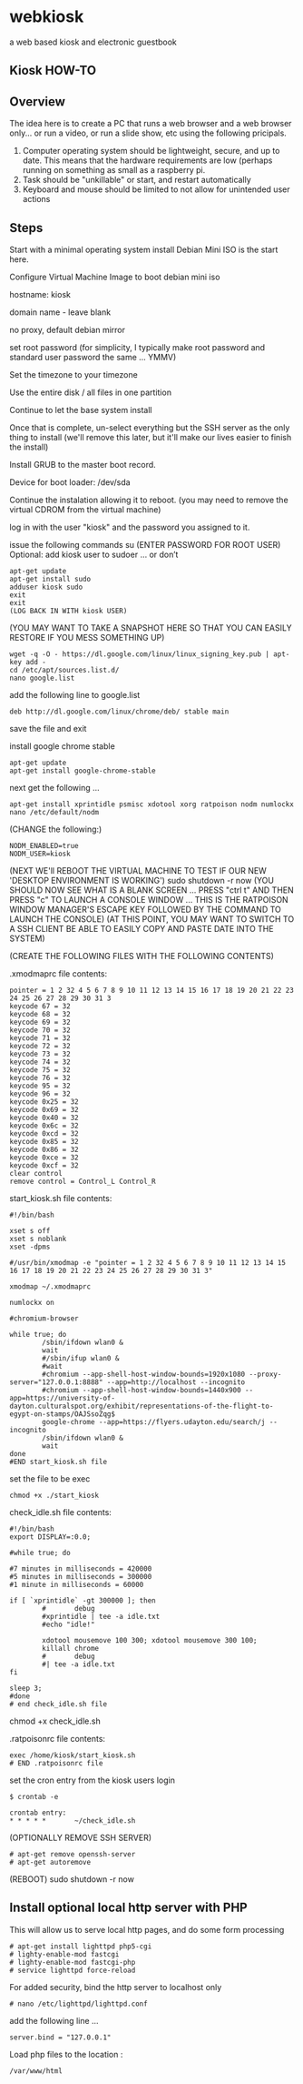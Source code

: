 # webkiosk
a web based kiosk and electronic guestbook

Kiosk HOW-TO
---

Overview
----
The idea here is to create a PC that runs a web browser and a web browser only... or run a video, or run a slide show, etc using the following pricipals.

1. Computer operating system should be lightweight, secure, and up to date. This means that the hardware requirements are low (perhaps running on something as small as a raspberry pi.
1. Task should be "unkillable" or start, and restart automatically
1. Keyboard and mouse should be limited to not allow for unintended user actions

Steps
----

Start with a minimal operating system install
Debian Mini ISO is the start here.

Configure Virtual Machine Image to boot debian mini iso

hostname:
kiosk

domain name - leave blank

no proxy, default debian mirror

set root password (for simplicity, I typically make root password and standard user password the same ... YMMV)

Set the timezone to your timezone

Use the entire disk / all files in one partition


Continue to let the base system install


Once that is complete, un-select everything but the SSH server as the only thing to install (we'll remove this later, but it'll make our lives easier to finish the install)


Install GRUB to the master boot record.


Device for boot loader: /dev/sda


Continue the instalation allowing it to reboot. (you may need to remove the virtual CDROM from the virtual machine)


log in with the user "kiosk" and the password you assigned to it.


issue the following commands
su
(ENTER PASSWORD FOR ROOT USER)
Optional: add kiosk user to sudoer … or don’t
```shell
apt-get update
apt-get install sudo
adduser kiosk sudo
exit
exit
(LOG BACK IN WITH kiosk USER)
```

(YOU MAY WANT TO TAKE A SNAPSHOT HERE SO THAT YOU CAN EASILY RESTORE IF YOU MESS SOMETHING UP)

```shell
wget -q -O - https://dl.google.com/linux/linux_signing_key.pub | apt-key add -
cd /etc/apt/sources.list.d/
nano google.list
```

add the following line to google.list
```
deb http://dl.google.com/linux/chrome/deb/ stable main
```
save the file and exit

install google chrome stable
```shell
apt-get update
apt-get install google-chrome-stable
```

next get the following ...
```
apt-get install xprintidle psmisc xdotool xorg ratpoison nodm numlockx
nano /etc/default/nodm
```
(CHANGE the following:)
```
NODM_ENABLED=true
NODM_USER=kiosk
```
(NEXT WE'll REBOOT THE VIRTUAL MACHINE TO TEST IF OUR NEW 'DESKTOP ENVIRONMENT IS WORKING')
sudo shutdown -r now
(YOU SHOULD NOW SEE WHAT IS A BLANK SCREEN ... PRESS "ctrl t" AND THEN PRESS "c" TO LAUNCH A CONSOLE WINDOW ... THIS IS THE RATPOISON WINDOW MANAGER'S ESCAPE KEY FOLLOWED BY THE COMMAND TO LAUNCH THE CONSOLE)
(AT THIS POINT, YOU MAY WANT TO SWITCH TO A SSH CLIENT BE ABLE TO EASILY COPY AND PASTE DATE INTO THE SYSTEM)


(CREATE THE FOLLOWING FILES WITH THE FOLLOWING CONTENTS)


.xmodmaprc file contents:

```
pointer = 1 2 32 4 5 6 7 8 9 10 11 12 13 14 15 16 17 18 19 20 21 22 23 24 25 26 27 28 29 30 31 3
keycode 67 = 32
keycode 68 = 32
keycode 69 = 32
keycode 70 = 32
keycode 71 = 32
keycode 72 = 32
keycode 73 = 32
keycode 74 = 32
keycode 75 = 32
keycode 76 = 32
keycode 95 = 32
keycode 96 = 32
keycode 0x25 = 32
keycode 0x69 = 32
keycode 0x40 = 32
keycode 0x6c = 32
keycode 0xcd = 32
keycode 0x85 = 32
keycode 0x86 = 32
keycode 0xce = 32
keycode 0xcf = 32
clear control
remove control = Control_L Control_R
```

start_kiosk.sh file contents:
```
#!/bin/bash

xset s off
xset s noblank
xset -dpms

#/usr/bin/xmodmap -e "pointer = 1 2 32 4 5 6 7 8 9 10 11 12 13 14 15 16 17 18 19 20 21 22 23 24 25 26 27 28 29 30 31 3"

xmodmap ~/.xmodmaprc

numlockx on

#chromium-browser

while true; do
        /sbin/ifdown wlan0 &
        wait
        #/sbin/ifup wlan0 &
        #wait
        #chromium --app-shell-host-window-bounds=1920x1080 --proxy-server="127.0.0.1:8888" --app=http://localhost --incognito
        #chromium --app-shell-host-window-bounds=1440x900 --app=https://university-of-dayton.culturalspot.org/exhibit/representations-of-the-flight-to-egypt-on-stamps/OAJSsoZqg$
        google-chrome --app=https://flyers.udayton.edu/search/j --incognito
        /sbin/ifdown wlan0 &
        wait
done
#END start_kiosk.sh file
```
set the file to be exec
```
chmod +x ./start_kiosk
```

check_idle.sh file contents:
```
#!/bin/bash
export DISPLAY=:0.0;

#while true; do

#7 minutes in milliseconds = 420000
#5 minutes in milliseconds = 300000
#1 minute in milliseconds = 60000

if [ `xprintidle` -gt 300000 ]; then
        #       debug
        #xprintidle | tee -a idle.txt
        #echo "idle!"
        
        xdotool mousemove 100 300; xdotool mousemove 300 100;
        killall chrome
        #       debug
        #| tee -a idle.txt
fi

sleep 3;
#done
# end check_idle.sh file
```

chmod +x check_idle.sh


.ratpoisonrc file contents:
```
exec /home/kiosk/start_kiosk.sh
# END .ratpoisonrc file
```

set the cron entry from the kiosk users login
```
$ crontab -e
```

```
crontab entry:
* * * * *       ~/check_idle.sh
```

(OPTIONALLY REMOVE SSH SERVER)
```shell
# apt-get remove openssh-server
# apt-get autoremove
```

(REBOOT)
sudo shutdown -r now


Install optional local http server with PHP
----

This will allow us to serve local http pages, and do some form processing 

```shell
# apt-get install lighttpd php5-cgi
# lighty-enable-mod fastcgi
# lighty-enable-mod fastcgi-php
# service lighttpd force-reload
```

For added security, bind the http server to localhost only
```shell
# nano /etc/lighttpd/lighttpd.conf
```
add the following line ...
```
server.bind = "127.0.0.1"
```

Load php files to the location :
```
/var/www/html
```

